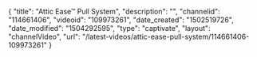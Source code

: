 {
    "title": "Attic Ease&trade; Pull System",
    "description": "",
    "channelid": "114661406",
    "videoid": "109973261",
    "date_created": "1502519726",
    "date_modified": "1504292595",
    "type": "captivate",
    "layout": "channelVideo",
    "url": "\/latest-videos\/attic-ease-pull-system\/114661406-109973261"
}